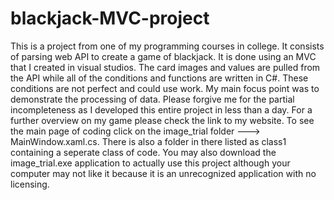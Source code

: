# blackjack-MVC-project
This is a project from one of my programming courses in college. It consists of parsing web API to create a game of blackjack. It is done using an MVC that I created in visual studios. The card images and values are pulled from the API while all of the conditions and functions are written in C#. These conditions are not perfect and could use work. My main focus point was to demonstrate the processing of data. Please forgive me for the partial incompleteness as I developed this entire project in less than a day. For a further overview on my game please check the link to my website. To see the main page of coding click on the image_trial folder ---> MainWindow.xaml.cs. There is also a folder in there listed as class1 containing a seperate class of code. You may also download the image_trial.exe application to actually use this project although your computer may not like it because it is an unrecognized application with no licensing.

